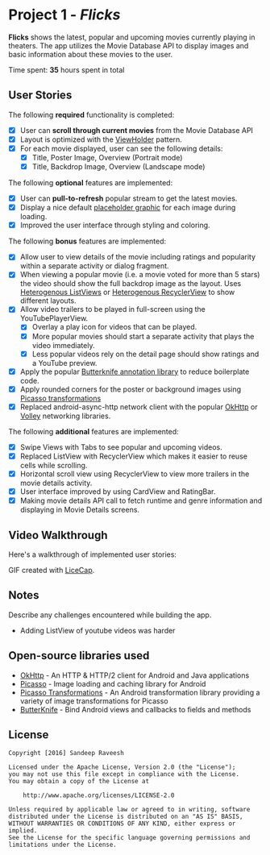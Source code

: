 # Project 1 - *Flicks*

**Flicks** shows the latest, popular and upcoming movies currently playing in theaters. The app utilizes the Movie Database API to display images and basic information about these movies to the user.

Time spent: **35** hours spent in total

## User Stories

The following **required** functionality is completed:

* [x] User can **scroll through current movies** from the Movie Database API
* [x] Layout is optimized with the [ViewHolder](http://guides.codepath.com/android/Using-an-ArrayAdapter-with-ListView#improving-performance-with-the-viewholder-pattern) pattern.
* [x] For each movie displayed, user can see the following details:
  * [x] Title, Poster Image, Overview (Portrait mode)
  * [x] Title, Backdrop Image, Overview (Landscape mode)

The following **optional** features are implemented:

* [x] User can **pull-to-refresh** popular stream to get the latest movies.
* [x] Display a nice default [placeholder graphic](http://guides.codepath.com/android/Displaying-Images-with-the-Picasso-Library#configuring-picasso) for each image during loading.
* [x] Improved the user interface through styling and coloring.

The following **bonus** features are implemented:

* [x] Allow user to view details of the movie including ratings and popularity within a separate activity or dialog fragment.
* [x] When viewing a popular movie (i.e. a movie voted for more than 5 stars) the video should show the full backdrop image as the layout.  Uses [Heterogenous ListViews](http://guides.codepath.com/android/Implementing-a-Heterogenous-ListView) or [Heterogenous RecyclerView](http://guides.codepath.com/android/Heterogenous-Layouts-inside-RecyclerView) to show different layouts.
* [x] Allow video trailers to be played in full-screen using the YouTubePlayerView.
    * [x] Overlay a play icon for videos that can be played.
    * [x] More popular movies should start a separate activity that plays the video immediately.
    * [x] Less popular videos rely on the detail page should show ratings and a YouTube preview.
* [x] Apply the popular [Butterknife annotation library](http://guides.codepath.com/android/Reducing-View-Boilerplate-with-Butterknife) to reduce boilerplate code.
* [x] Apply rounded corners for the poster or background images using [Picasso transformations](https://guides.codepath.com/android/Displaying-Images-with-the-Picasso-Library#other-transformations)
* [x] Replaced android-async-http network client with the popular [OkHttp](http://guides.codepath.com/android/Using-OkHttp) or [Volley](http://guides.codepath.com/android/Networking-with-the-Volley-Library) networking libraries.

The following **additional** features are implemented:

* [x] Swipe Views with Tabs to see popular and upcoming videos.
* [x] Replaced ListView with RecyclerView which makes it easier to reuse cells while scrolling.
* [x] Horizontal scroll view using RecyclerView to view more trailers in the movie details activity.
* [x] User interface improved by using CardView and RatingBar.
* [x] Making movie details API call to fetch runtime and genre information and displaying in Movie Details screens.

## Video Walkthrough

Here's a walkthrough of implemented user stories:

GIF created with [LiceCap](http://www.cockos.com/licecap/).

## Notes

Describe any challenges encountered while building the app.

- Adding ListView of youtube videos was harder

## Open-source libraries used

- [OkHttp](https://github.com/square/okhttp) - An HTTP & HTTP/2 client for Android and Java applications
- [Picasso](http://square.github.io/picasso/) - Image loading and caching library for Android
- [Picasso Transformations](https://github.com/wasabeef/picasso-transformations) - An Android transformation library providing a variety of image transformations for Picasso
- [ButterKnife](https://github.com/JakeWharton/butterknife) - Bind Android views and callbacks to fields and methods

## License

    Copyright [2016] Sandeep Raveesh

    Licensed under the Apache License, Version 2.0 (the "License");
    you may not use this file except in compliance with the License.
    You may obtain a copy of the License at

        http://www.apache.org/licenses/LICENSE-2.0

    Unless required by applicable law or agreed to in writing, software
    distributed under the License is distributed on an "AS IS" BASIS,
    WITHOUT WARRANTIES OR CONDITIONS OF ANY KIND, either express or implied.
    See the License for the specific language governing permissions and
    limitations under the License.
